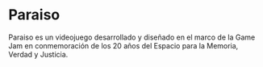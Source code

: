 # Paraiso
 Paraiso es un videojuego desarrollado y diseñado en el marco de la Game Jam en conmemoración de los 20 años del Espacio para la Memoria, Verdad y Justicia.
